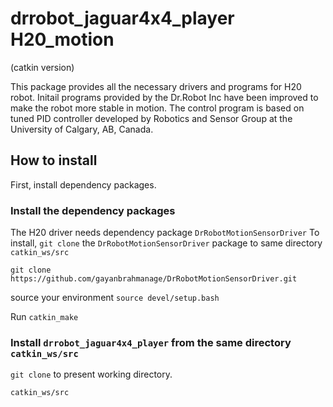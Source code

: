 # drrobot_jaguar4x4_player H20_motion

(catkin version)

This package provides all the necessary drivers and programs for H20 robot. Initail programs provided by the Dr.Robot Inc have been improved to make the robot more stable in motion. The control program is based on tuned PID controller developed by Robotics and Sensor Group at the University of Calgary, AB, Canada.

## How to install
First, install dependency packages.

### Install the dependency packages
The H20 driver needs dependency package `DrRobotMotionSensorDriver`
To install, `git clone` the `DrRobotMotionSensorDriver` package to same directory `catkin_ws/src`

`git clone https://github.com/gayanbrahmanage/DrRobotMotionSensorDriver.git `

source your environment `source devel/setup.bash `

Run `catkin_make`

### Install `drrobot_jaguar4x4_player` from the same directory `catkin_ws/src`

`git clone` to present working directory.

`catkin_ws/src`
